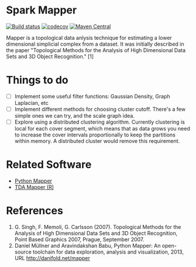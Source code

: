 # Spark Mapper

[![Build status](https://api.travis-ci.org/log0ymxm/spark-mapper.svg?branch=master)](https://travis-ci.org/log0ymxm/spark-mapper)
[![codecov](https://codecov.io/gh/log0ymxm/spark-mapper/branch/master/graph/badge.svg)](https://codecov.io/gh/log0ymxm/spark-mapper)
[![Maven Central](https://img.shields.io/maven-central/v/com.github.log0ymxm/spark-mapper_2.11.svg)](http://search.maven.org/#search%7Cgav%7C1%7Cg%3A%22com.github.log0ymxm%22%20AND%20a%3spark-mapper_2.11%22)

Mapper is a topological data anlysis technique for estimating a lower dimensional simplicial complex from a dataset. It was initially described in the paper "Topological Methods for the Analysis of High Dimensional Data Sets and 3D Object Recognition." [1]

# Things to do

- [ ] Implement some useful filter functions: Gaussian Density, Graph Laplacian, etc
- [ ] Implement different methods for choosing cluster cutoff. There's a few simple ones we can try, and the scale graph idea. 
- [ ] Explore using a distributed clustering algorithm. Currently clustering is local for each cover segment, which means that as data grows you need to increase the cover intervals proportionally to keep the partitions within memory. A distributed cluster would remove this requirement.

# Related Software

- [Python Mapper](http://danifold.net/mapper/index.html)
- [TDA Mapper (R)](https://github.com/paultpearson/TDAmapper/)

# References

1. G. Singh, F. Memoli, G. Carlsson (2007). Topological Methods for the Analysis of High Dimensional Data Sets and 3D Object Recognition, Point Based Graphics 2007, Prague, September 2007.
2. Daniel Müllner and Aravindakshan Babu, Python Mapper: An open-source toolchain for data exploration, analysis and visualization, 2013, URL http://danifold.net/mapper
